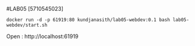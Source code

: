 #LAB05 [5710545023]

```
docker run -d -p 61919:80 kundjanasith/lab05-webdev:0.1 bash lab05-webdev/start.sh
```

Open : http://localhost:61919
